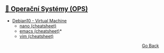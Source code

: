 ## <a href="https://github.com/neostetic/School-Zapisky/tree/main/OPS">📴 Operační Systémy (OPS)</a>
- <a href="https://github.com/neostetic/School-Zapisky/tree/main/OPS/debian">Debian10 - Virtual Machine</a>
  - <a href="https://github.com/neostetic/School-Zapisky/blob/main/OPS/nano/README.pdf">nano (cheatsheet)</a>
  - <a href="https://github.com/neostetic/School-Zapisky/blob/main/OPS/emacs/README.pdf">emacs (cheatsheet)</a>*
  - <a href="https://github.com/neostetic/School-Zapisky/blob/main/OPS/vim/README.pdf">vim  (cheatsheet)</a>
<p align="right">
  <a href="https://github.com/neostetic/School-Zapisky">Go Back</a>
</p>
